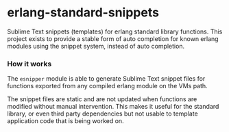 # erlang-standard-snippets

Sublime Text snippets (templates) for erlang standard library functions. This project exists to provide a stable form of auto completion for known erlang modules using the snippet system, instead of auto completion.

### How it works

The `esnipper` module is able to generate Sublime Text snippet files for functions exported from any compiled erlang module on the VMs path.

The snippet files are static and are not updated when functions are modified without manual intervention. This makes it useful for the standard library, or even third party dependencies but not usable to template application code that is being worked on.
